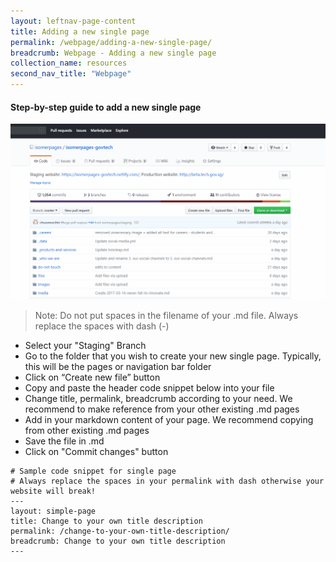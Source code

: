 ```yaml
---
layout: leftnav-page-content
title: Adding a new single page
permalink: /webpage/adding-a-new-single-page/
breadcrumb: Webpage - Adding a new single page
collection_name: resources
second_nav_title: "Webpage"
---
```

#### **Step-by-step guide to add a new single page**
![Add a new webpage](/images/resources/adding-a-new-single-page.gif)
> Note: Do not put spaces in the filename of your .md file. Always replace the spaces with dash (-)
* Select your "Staging" Branch
* Go to the folder that you wish to create your new single page. Typically, this will be the pages or navigation bar folder
* Click on “Create new file” button
* Copy and paste the header code snippet below into your file
* Change title, permalink, breadcrumb according to your need. We recommend to make reference from your other existing .md pages
* Add in your markdown content of your page. We recommend copying from other existing .md pages
* Save the file in .md
* Click on "Commit changes" button

```
# Sample code snippet for single page
# Always replace the spaces in your permalink with dash otherwise your website will break!
---
layout: simple-page
title: Change to your own title description
permalink: /change-to-your-own-title-description/
breadcrumb: Change to your own title description
---
```
